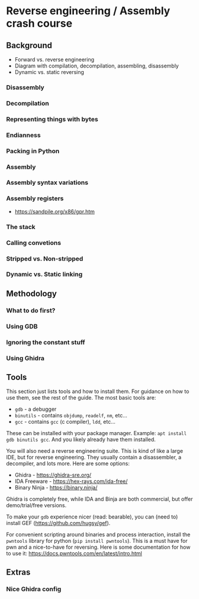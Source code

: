 # Reverse engineering / Assembly crash course

## Background

- Forward vs. reverse engineering
- Diagram with compilation, decompilation, assembling, disassembly
- Dynamic vs. static reversing

### Disassembly


### Decompilation


### Representing things with bytes


### Endianness


### Packing in Python


### Assembly


### Assembly syntax variations


### Assembly registers

- https://sandpile.org/x86/gpr.htm

### The stack


### Calling convetions


### Stripped vs. Non-stripped


### Dynamic vs. Static linking


## Methodology

### What to do first?


### Using GDB


### Ignoring the constant stuff


### Using Ghidra


## Tools

This section just lists tools and how to install them. For guidance on how
to use them, see the rest of the guide. The most basic tools are:

- `gdb` - a debugger
- `binutils` - contains `objdump`, `readelf`, `nm`, etc...
- `gcc` - contains `gcc` (c compiler), `ldd`, etc...

These can be installed with your package manager. Example: `apt install gdb
binutils gcc`. And you likely already have them installed.

You will also need a reverse engineering suite. This is kind of like a
large IDE, but for reverse engineering. They usually contain a disassembler,
a decompiler, and lots more. Here are some options:

- Ghidra - https://ghidra-sre.org/
- IDA Freeware - https://hex-rays.com/ida-free/
- Binary Ninja - https://binary.ninja/

Ghidra is completely free, while IDA and Binja are both commercial, but
offer demo/trial/free versions.

To make your `gdb` experience nicer (read: bearable), you can (need to)
install GEF (https://github.com/hugsy/gef).

For convenient scripting around binaries and process interaction, install
the `pwntools` library for python (`pip install pwntools`). This is a must
have for pwn and a nice-to-have for reversing. Here is some documentation
for how to use it: https://docs.pwntools.com/en/latest/intro.html

## Extras

### Nice Ghidra config


